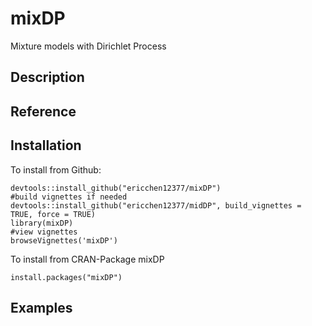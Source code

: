 # mixDP
 Mixture models with Dirichlet Process 
 
 ## Description

## Reference 


## Installation
To install from Github: 
```
devtools::install_github("ericchen12377/mixDP")
#build vignettes if needed
devtools::install_github("ericchen12377/midDP", build_vignettes = TRUE, force = TRUE)
library(mixDP)
#view vignettes
browseVignettes('mixDP')
```
To install from CRAN-Package mixDP
```
install.packages("mixDP")
```
## Examples
